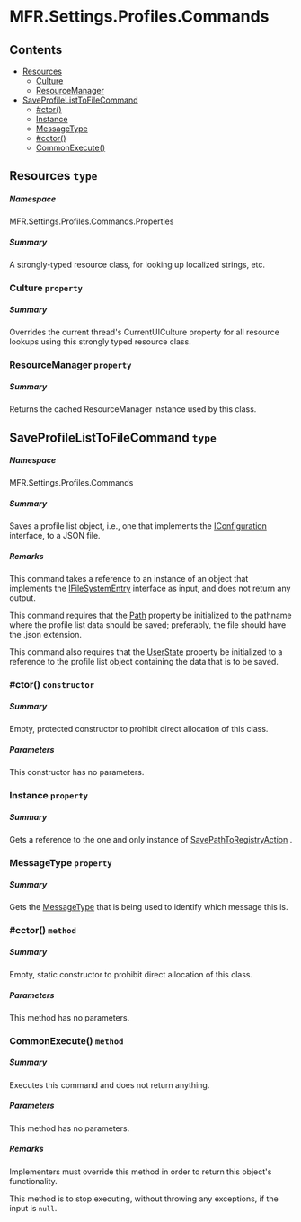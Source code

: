 <a name='assembly'></a>
# MFR.Settings.Profiles.Commands

## Contents

- [Resources](#T-MFR-Settings-Profiles-Commands-Properties-Resources 'MFR.Settings.Profiles.Commands.Properties.Resources')
  - [Culture](#P-MFR-Settings-Profiles-Commands-Properties-Resources-Culture 'MFR.Settings.Profiles.Commands.Properties.Resources.Culture')
  - [ResourceManager](#P-MFR-Settings-Profiles-Commands-Properties-Resources-ResourceManager 'MFR.Settings.Profiles.Commands.Properties.Resources.ResourceManager')
- [SaveProfileListToFileCommand](#T-MFR-Settings-Profiles-Commands-SaveProfileListToFileCommand 'MFR.Settings.Profiles.Commands.SaveProfileListToFileCommand')
  - [#ctor()](#M-MFR-Settings-Profiles-Commands-SaveProfileListToFileCommand-#ctor 'MFR.Settings.Profiles.Commands.SaveProfileListToFileCommand.#ctor')
  - [Instance](#P-MFR-Settings-Profiles-Commands-SaveProfileListToFileCommand-Instance 'MFR.Settings.Profiles.Commands.SaveProfileListToFileCommand.Instance')
  - [MessageType](#P-MFR-Settings-Profiles-Commands-SaveProfileListToFileCommand-MessageType 'MFR.Settings.Profiles.Commands.SaveProfileListToFileCommand.MessageType')
  - [#cctor()](#M-MFR-Settings-Profiles-Commands-SaveProfileListToFileCommand-#cctor 'MFR.Settings.Profiles.Commands.SaveProfileListToFileCommand.#cctor')
  - [CommonExecute()](#M-MFR-Settings-Profiles-Commands-SaveProfileListToFileCommand-CommonExecute 'MFR.Settings.Profiles.Commands.SaveProfileListToFileCommand.CommonExecute')

<a name='T-MFR-Settings-Profiles-Commands-Properties-Resources'></a>
## Resources `type`

##### Namespace

MFR.Settings.Profiles.Commands.Properties

##### Summary

A strongly-typed resource class, for looking up localized strings, etc.

<a name='P-MFR-Settings-Profiles-Commands-Properties-Resources-Culture'></a>
### Culture `property`

##### Summary

Overrides the current thread's CurrentUICulture property for all
  resource lookups using this strongly typed resource class.

<a name='P-MFR-Settings-Profiles-Commands-Properties-Resources-ResourceManager'></a>
### ResourceManager `property`

##### Summary

Returns the cached ResourceManager instance used by this class.

<a name='T-MFR-Settings-Profiles-Commands-SaveProfileListToFileCommand'></a>
## SaveProfileListToFileCommand `type`

##### Namespace

MFR.Settings.Profiles.Commands

##### Summary

Saves a profile list object, i.e., one that implements the
[IConfiguration](#T-MFR-IConfiguration 'MFR.IConfiguration')
interface, to a JSON file.

##### Remarks

This command takes a reference to an instance of an object that
implements the [IFileSystemEntry](#T-MFR-FileSystem-Interfaces-IFileSystemEntry 'MFR.FileSystem.Interfaces.IFileSystemEntry')
interface as input, and does not return any output.



This command requires that the
[Path](#P-MFR-IFileSystemEntry-Path 'MFR.IFileSystemEntry.Path')
property be
initialized to the pathname where the profile list data should be
saved; preferably, the file should have the .json extension.



This command also requires that the
[UserState](#P-MFR-IFileSystemEntry-UserState 'MFR.IFileSystemEntry.UserState')
property
be initialized to a reference to the profile list object containing the
data that is to be saved.

<a name='M-MFR-Settings-Profiles-Commands-SaveProfileListToFileCommand-#ctor'></a>
### #ctor() `constructor`

##### Summary

Empty, protected constructor to prohibit direct allocation of this class.

##### Parameters

This constructor has no parameters.

<a name='P-MFR-Settings-Profiles-Commands-SaveProfileListToFileCommand-Instance'></a>
### Instance `property`

##### Summary

Gets a reference to the one and only instance of
[SavePathToRegistryAction](#T-MFR-SavePathToRegistryAction 'MFR.SavePathToRegistryAction')
.

<a name='P-MFR-Settings-Profiles-Commands-SaveProfileListToFileCommand-MessageType'></a>
### MessageType `property`

##### Summary

Gets the [MessageType](#T-MFR-MessageType 'MFR.MessageType') that is
being used to identify which message this is.

<a name='M-MFR-Settings-Profiles-Commands-SaveProfileListToFileCommand-#cctor'></a>
### #cctor() `method`

##### Summary

Empty, static constructor to prohibit direct allocation of this class.

##### Parameters

This method has no parameters.

<a name='M-MFR-Settings-Profiles-Commands-SaveProfileListToFileCommand-CommonExecute'></a>
### CommonExecute() `method`

##### Summary

Executes this command and does not return anything.

##### Parameters

This method has no parameters.

##### Remarks

Implementers must override this method in order to return this
object's functionality.



This method is to stop executing, without throwing any exceptions,
if the input is `null`.
